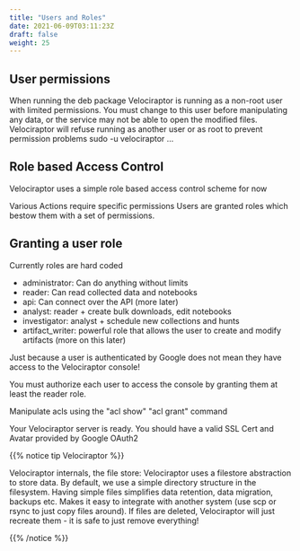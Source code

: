 ```yaml
---
title: "Users and Roles"
date: 2021-06-09T03:11:23Z
draft: false
weight: 25
---
```



## User permissions

When running the deb package Velociraptor is running as a non-root
user with limited permissions. You must change to this user before
manipulating any data, or the service may not be able to open the
modified files.  Velociraptor will refuse running as another user or
as root to prevent permission problems sudo -u velociraptor ...

## Role based Access Control

Velociraptor uses a simple role based access control scheme for now

Various Actions require specific permissions
Users are granted roles which bestow them with a set of permissions.

## Granting a user role

Currently roles are hard coded

* administrator: Can do anything without limits
* reader: Can read collected data and notebooks
* api: Can connect over the API (more later)
* analyst: reader + create bulk downloads, edit notebooks
* investigator: analyst + schedule new collections and hunts
* artifact_writer: powerful role that allows the user to create and modify artifacts (more on this later)

Just because a user is authenticated by Google does not mean they have
access to the Velociraptor console!

You must authorize each user to access the console by granting them at least the reader role.

Manipulate acls using the "acl show" "acl grant" command

Your Velociraptor server is ready.
You should have a valid SSL Cert and Avatar provided by Google OAuth2


{{% notice tip Velociraptor %}}

Velociraptor internals, the file store: Velociraptor uses a filestore
abstraction to store data.  By default, we use a simple directory
structure in the filesystem.  Having simple files simplifies data
retention, data migration, backups etc.  Makes it easy to integrate
with another system (use scp or rsync to just copy files around).  If
files are deleted, Velociraptor will just recreate them - it is safe
to just remove everything!

{{% /notice %}}
